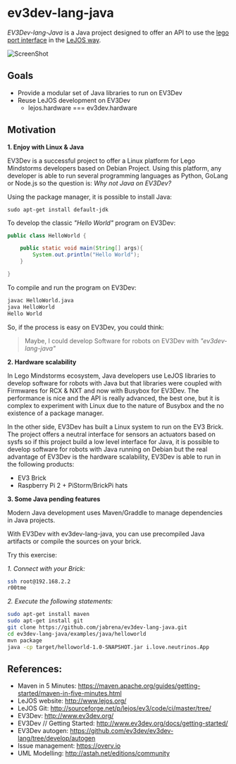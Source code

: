 # ev3dev-lang-java

*EV3Dev-lang-Java* is a Java project designed to offer an API to use the [lego port interface](http://www.ev3dev.org/docs/drivers/lego-port-class/) in the [LeJOS way](http://www.lejos.org/).

![ScreenShot](https://raw.githubusercontent.com/jabrena/ev3dev-lang-java/master/uml/ev3-lang-java.png)

## Goals

* Provide a modular set of Java libraries to run on EV3Dev
* Reuse LeJOS development on EV3Dev
    * lejos.hardware === ev3dev.hardware

## Motivation

**1. Enjoy with Linux & Java**

EV3Dev is a successful project to offer a Linux platform for Lego Mindstorms developers based on Debian Project. Using this platform, any developer is able to run several programming languages as Python, GoLang or Node.js so the question is: *Why not Java on EV3Dev?* 

Using the package manager, it is possible to install Java:

```
sudo apt-get install default-jdk
```

To develop the classic *"Hello World"* program on EV3Dev:

``` java
public class HelloWorld {

    public static void main(String[] args){
        System.out.println("Hello World");
    }

}
```

To compile and run the program on EV3Dev:

``` bash
javac HelloWorld.java
java HelloWorld
Hello World
```

So, if the process is easy on EV3Dev, you could think: 

> Maybe, I could develop Software for robots on EV3Dev with *"ev3dev-lang-java"*

**2. Hardware scalability**

In Lego Mindstorms ecosystem, Java developers use LeJOS libraries to develop software for robots with Java but that libraries were coupled with Firmwares for RCX & NXT and now with Busybox for EV3Dev. The performance is nice and the API is really advanced, the best one, but it is complex to experiment with Linux due to the nature of Busybox and the no existence of a package manager.

In the other side, EV3Dev has built a Linux system to run on the EV3 Brick. The project offers a neutral interface for sensors an actuators based on sysfs so if this project build a low level interface for Java, it is possible to develop software for robots with Java running on Debian but the real advantage of EV3Dev is the hardware scalability, EV3Dev is able to run in the following products:

* EV3 Brick
* Raspberry Pi 2 + PiStorm/BrickPi hats

**3. Some Java pending features**

Modern Java development uses Maven/Graddle to manage dependencies in Java projects.

With EV3Dev with ev3dev-lang-java, you can use precompiled Java artifacts or compile the sources on your brick.

Try this exercise:

*1. Connect with your Brick:* 

``` bash
ssh root@192.168.2.2
r00tme
```

*2. Execute the following statements:*

``` bash
sudo apt-get install maven
sudo apt-get install git
git clone https://github.com/jabrena/ev3dev-lang-java.git
cd ev3dev-lang-java/examples/java/helloworld
mvn package
java -cp target/helloworld-1.0-SNAPSHOT.jar i.love.neutrinos.App
```

## References:

* Maven in 5 Minutes: https://maven.apache.org/guides/getting-started/maven-in-five-minutes.html
* LeJOS website: http://www.lejos.org/
* LeJOS Git: http://sourceforge.net/p/lejos/ev3/code/ci/master/tree/ 
* EV3Dev: http://www.ev3dev.org/
* EV3Dev // Getting Started: http://www.ev3dev.org/docs/getting-started/
* EV3Dev autogen: https://github.com/ev3dev/ev3dev-lang/tree/develop/autogen
* Issue management: https://overv.io
* UML Modelling: http://astah.net/editions/community

